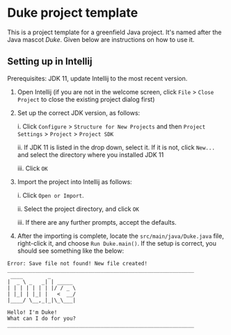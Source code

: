 # Duke project template

This is a project template for a greenfield Java project. It's named after the Java mascot _Duke_. Given below are instructions on how to use it.

## Setting up in Intellij

Prerequisites: JDK 11, update Intellij to the most recent version.

1. Open Intellij (if you are not in the welcome screen, click `File` > `Close Project` to close the existing project dialog first)
2. Set up the correct JDK version, as follows:

   i. Click `Configure` > `Structure for New Projects` and then `Project Settings` > `Project` > `Project SDK`
   
   ii. If JDK 11 is listed in the drop down, select it. If it is not, click `New...` and select the directory where you installed JDK 11
   
   iii. Click `OK`
   
3. Import the project into Intellij as follows:

   i. Click `Open or Import`.
   
   ii. Select the project directory, and click `OK`
   
   iii. If there are any further prompts, accept the defaults.
   
4. After the importing is complete, locate the `src/main/java/Duke.java` file, right-click it, and choose `Run Duke.main()`. If the setup is correct, you should see something like the below:

```
Error: Save file not found! New file created!
____________________________________________________________
 ____        _
|  _ \ _   _| | _____
| | | | | | | |/ / _ \
| |_| | |_| |   <  __/
|____/ \__,_|_|\_\___|

Hello! I'm Duke!
What can I do for you?
____________________________________________________________
```
